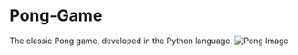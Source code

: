 # Pong-Game
The classic Pong game, developed in the Python language.
![Pong Image](https://user-images.githubusercontent.com/116688223/205496946-505711e0-ef5d-42cf-8abf-8e2e88b868f0.jpg)
